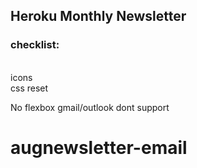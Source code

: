 ## Heroku Monthly Newsletter



### checklist:

</br>
icons </br>
css reset </br>


No flexbox gmail/outlook dont support
# augnewsletter-email
